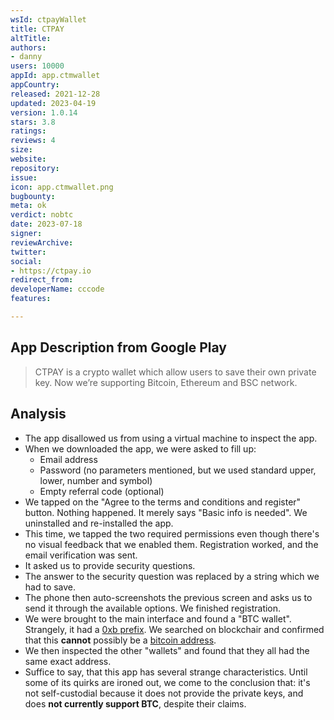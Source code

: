 ```yaml
---
wsId: ctpayWallet
title: CTPAY
altTitle: 
authors:
- danny
users: 10000
appId: app.ctmwallet
appCountry: 
released: 2021-12-28
updated: 2023-04-19
version: 1.0.14
stars: 3.8
ratings: 
reviews: 4
size: 
website: 
repository: 
issue: 
icon: app.ctmwallet.png
bugbounty: 
meta: ok
verdict: nobtc
date: 2023-07-18
signer: 
reviewArchive: 
twitter: 
social:
- https://ctpay.io
redirect_from: 
developerName: cccode
features: 

---
```


## App Description from Google Play

> CTPAY is a crypto wallet which allow users to save their own private key. Now we’re supporting Bitcoin, Ethereum and BSC network.

## Analysis

- The app disallowed us from using a virtual machine to inspect the app.
- When we downloaded the app, we were asked to fill up:
    - Email address
    - Password (no parameters mentioned, but we used standard upper, lower, number and symbol)
    - Empty referral code (optional)
- We tapped on the "Agree to the terms and conditions and register" button. Nothing happened. It merely says "Basic info is needed". We uninstalled and re-installed the app. 
- This time, we tapped the two required permissions even though there's no visual feedback that we enabled them. Registration worked, and the email verification was sent. 
- It asked us to provide security questions. 
- The answer to the security question was replaced by a string which we had to save.
- The phone then auto-screenshots the previous screen and asks us to send it through the available options. We finished registration.
- We were brought to the main interface and found a "BTC wallet". Strangely, it had a [0xb prefix](https://twitter.com/BitcoinWalletz/status/1681223839286476800). We searched on blockchair and confirmed that this **cannot** possibly be a [bitcoin address](https://blockchair.com/search?q=0xb40c156adc1594fe3bd770e3c92411b5c76ab87d). 
- We then inspected the other "wallets" and found that they all had the same exact address. 
- Suffice to say, that this app has several strange characteristics. Until some of its quirks are ironed out, we come to the conclusion that: it's not self-custodial because it does not provide the private keys, and does **not currently support BTC**, despite their claims.